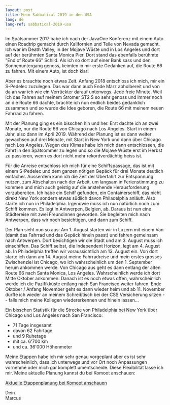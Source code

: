```yaml
---
layout: post
title: Mein Sabbatical 2019 in den USA
lang: de
lang-ref: sabbatical-2019-usa
---
```


Im Spätsommer 2017 habe ich nach der JavaOne Konferenz mit einem Auto einen Roadtrip gemacht durch Kalifornien und Teile von Nevada gemacht. Ich war im Death Valley, in der Mojave Wüste und in Los Angeles und dort auf der berühmten Santa Monica Pier. Dort stand das ebenfalls berühmte "End of Route 66" Schild. Als ich so dort auf einer Bank sass und den Sonnenuntergang genoss, keimten in mir erste Gedanken auf, die Route 66 zu fahren. Mit einem Auto, ist doch klar!

Aber es brauchte noch etwas Zeit. Anfang 2018 entschloss ich mich, mir ein S-Pedelec zuzulegen. Das war dann auch Ende März abholbereit und von da an war ich wie ein Verrückter darauf unterwegs. Jede freie Minute. Weil ich das Fahren auf meinem Stromer ST2 S so sehr genoss und immer noch an die Route 66 dachte, brachte ich nun endlich beides gedanklich zusammen und so wurde die Idee geboren, die Route 66 mit meinem neuen Fahrrad zu fahren.

Mit der Planung ging es ein bisschen hin und her. Erst dachte ich an zwei Monate, nur die Route 66 von Chicago nach Los Angeles. Start in einem Jahr, also dann im April 2019. Während der Planung ist es dann weiter gewachsen auf drei Monate, mit Start in New York und dann über Chicago nach Los Angeles. Wegen des Klimas habe ich mich dann entschlossen, die Fahrt in den Spätsommer zu legen und so die Mojave Wüste erst im Herbst zu passieren, wenn es dort nicht mehr rekordverdächtig heiss ist.

Für die Anreise entschloss ich mich für eine Schiffspassage, das ist mit einem S-Pedelec und dem ganzen nötigen Gepäck für drei Monate deutlich einfacher. Ausserdem kann ich die Zeit der Überfahrt zur Entspannung nutzen, zum Abschalten nach der Arbeit, um langsam in Ferienstimmung zu kommen und mich auch geistig auf die anstehende Herausforderung vorzubereiten. Ich habe ein Schiff gefunden, ein Containerschiff, das nicht direkt New York sondern etwas südlich davon Philadelphia anläuft. Also starte ich nun in Philadelphia. Irgendwie muss ich nun natürlich noch zum Schiff kommen. Es legt in Antwerpen, Belgien, ab. Daraus ist nun eine Städtereise mit zwei Freundinnen geworden. Sie begleiten mich nach Antwerpen, dass wir noch besichtigen, und dann zum Schiff.

Der Plan sieht nun so aus: Am 1. August starten wir in Luzern mit einem Van (damit das Fahrrad und das Gepäck hinein passt) und fahren gemeinsam nach Antwerpen. Dort besichtigen wir die Stadt und am 3. August muss ich einschiffen. Das Schiff selbst, die Independent Horizon, legt am 4. August ab. In Philadelphia treffen wir voraussichtlich am 13. August ein. Von dort starte ich dann am 14. August meine Fahrradreise und mein erstes grosses Zwischenziel ist Chicago, wo ich wahrscheinlich um den 1. September herum ankommen werde. Von Chicago aus geht es dann entlang der alten Route 66 nach Santa Monica, Los Angeles. Wahrscheinlich werde ich dort Mitte Oktober ankommen. Danach ist es noch etwas offen, wahrscheinlich werde ich die Pazifikküste entlang nach San Francisco weiter fahren. Ende Oktober / Anfang November geht es dann wieder heim und ab 11. November dürfte ich wieder an meinem Schreibtisch bei der CSS Versicherung sitzen -- falls mich meine Kollegen wiedererkennen und hinein lassen...

Ein bisschen Statistik für die Strecke von Philadelphia bei New York über Chicago und Los Angeles nach San Francisco:

* 71 Tage insgesamt
* davon 62 Fahrtage
* und 9 Ruhetage
* mit ca. 6'700 km
* und ca. 36'000 Höhenmeter

Meine Etappen habe ich mir sehr genau vorgeplant aber es ist sehr wahrscheinlich, dass ich unterwegs und vor Ort noch Anpassungen vornehme oder mich gar komplett umentscheide. Diese Flexibilität lasse ich mir. Meine aktuelle Planung kannst du bei Komoot anschauen:

[Aktuelle Etappenplanung bei Komoot anschauen](https://www.komoot.de/user/306059768140/tours?type=planned&search=USA&order=name&descending=false)

Dein  
Marcus
